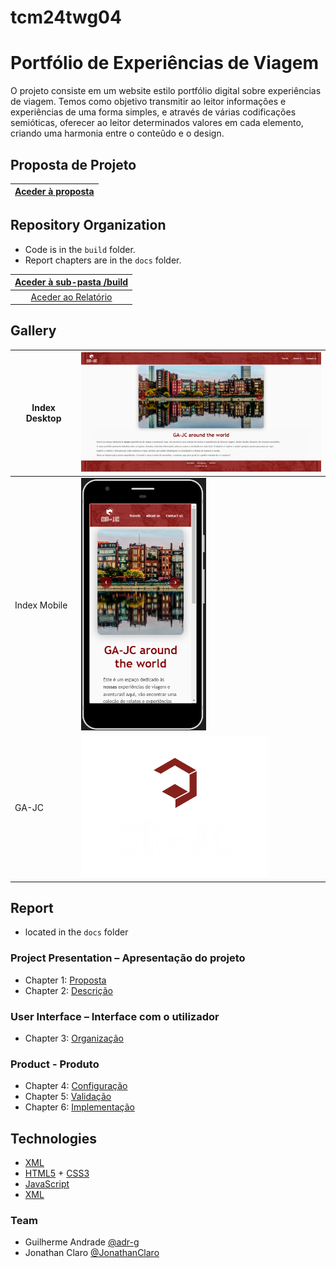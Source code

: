 # tcm24twg04
# Portfólio de Experiências de Viagem

O projeto consiste em um website estilo portfólio digital sobre experiências de viagem. Temos como objetivo transmitir ao leitor informações e experiências de uma forma simples, e através de várias codificações semióticas, oferecer ao leitor determinados valores em cada elemento, criando uma harmonia entre o conteûdo e o design.

## Proposta de Projeto

| [Aceder à proposta](docs/Proposta.md) |
|:----------------------------------:|

## Repository Organization

- Code is in the `build` folder.
- Report chapters are in the `docs` folder.

| [Aceder à sub-pasta /build](build/) |
|:----------------------------------:|
| [Aceder ao Relatório](docs/Relatório.md) |

## Gallery

| Index Desktop | <img src="docs/docs-img/index.png" alt="Index" width="450" /> |
|-------|-------|
| Index Mobile | <img src="docs/docs-img/mobile-index.png" alt="M Index" width="200" /> |
| GA-JC | <img src="build/images/GA-JC.png" alt="GA-JC" width="300" /> |

## Report
- located in the `docs` folder

### Project Presentation – Apresentação do projeto
- Chapter 1: [Proposta](docs/C1.md)
- Chapter 2: [Descrição](docs/C2.md)

### User Interface – Interface com o utilizador

- Chapter 3: [Organização](docs/C3.md)

### Product - Produto

- Chapter 4: [Configuração](docs/C4.md)
- Chapter 5: [Validação](docs/C5.md)
- Chapter 6: [Implementação](docs/C6.md)

## Technologies

- [XML](https://www.w3schools.com/xml/)
- [HTML5](https://www.w3schools.com/html/html5_intro.asp) + [CSS3](https://www.w3schools.com/css/css_intro.asp)
- [JavaScript](https://www.w3schools.com/js/)
- [XML](https://www.w3schools.com/xml/)



### Team
- Guilherme Andrade [@adr-g](https://github.com/adr-g)
- Jonathan Claro [@JonathanClaro](https://github.com/JonathanClaro)
